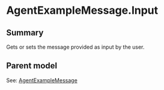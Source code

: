 # AgentExampleMessage.Input

## Summary

Gets or sets the message provided as input by the user.

## Parent model

See: [AgentExampleMessage](AgentExampleMessage.md)